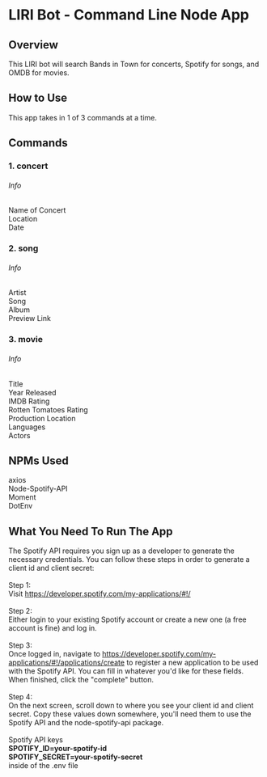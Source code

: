 # LIRI Bot - Command Line Node App

## Overview
This LIRI bot will search Bands in Town for concerts, Spotify for songs, and OMDB for movies.


## How to Use

This app takes in 1 of 3 commands at a time.

## Commands
### 1. concert
###### Info
Name of Concert <br>
Location <br>
Date
### 2. song
###### Info
Artist <br>
Song <br>
Album <br>
Preview Link
### 3. movie
###### Info
Title <br>
Year Released <br>
IMDB Rating <br>
Rotten Tomatoes Rating <br>
Production Location <br>
Languages <br>
Actors 

## NPMs Used
axios <br>
Node-Spotify-API <br>
Moment <br>
DotEnv <br>

## What You Need To Run The App
The Spotify API requires you sign up as a developer to generate the necessary credentials. You can follow these steps in order to generate a client id and client secret:
<br>
<br>
Step 1: <br> Visit https://developer.spotify.com/my-applications/#!/
<br>
<br>
Step 2: <br> Either login to your existing Spotify account or create a new one (a free account is fine) and log in.
<br>
<br>
Step 3: <br> Once logged in, navigate to https://developer.spotify.com/my-applications/#!/applications/create to register a new application to be used with the Spotify API. You can fill in whatever you'd like for these fields. When finished, click the "complete" button.
<br>
<br>
Step 4: <br> On the next screen, scroll down to where you see your client id and client secret. Copy these values down somewhere, you'll need them to use the Spotify API and the node-spotify-api package.
<br>
<br>
Spotify API keys <br>
**SPOTIFY_ID=your-spotify-id** <br>
**SPOTIFY_SECRET=your-spotify-secret** <br>
inside of the .env file


